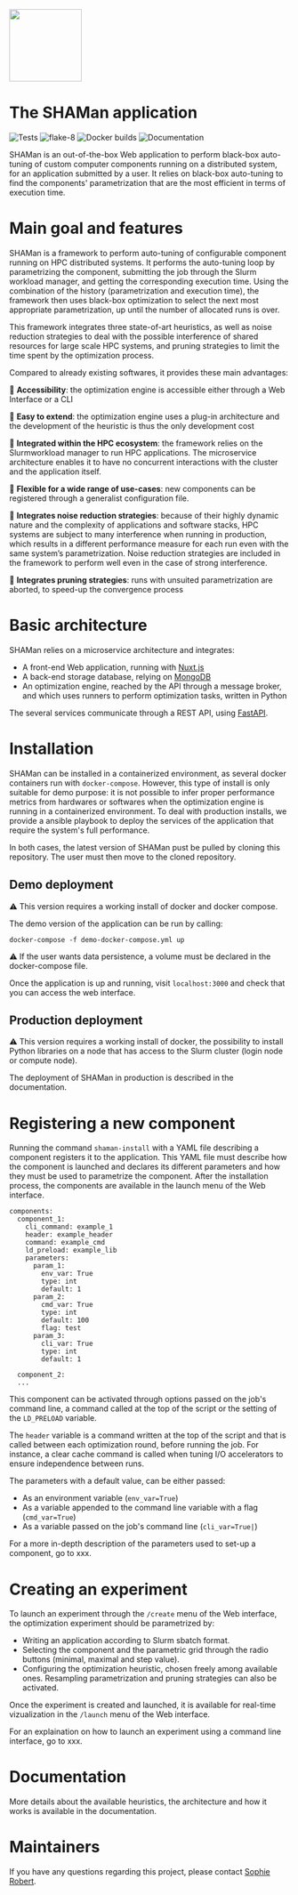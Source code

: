 <img src="https://github.com/SphRbtHyk/shaman_project/blob/next/frontend/assets/little_shaman.png" width="130">

# The SHAMan application

![Tests](https://github.com/SphRbtHyk/shaman_project/workflows/Unittests/badge.svg)
![flake-8](https://github.com/SphRbtHyk/shaman_project/workflows/Flake8/badge.svg)
![Docker builds](https://github.com/SphRbtHyk/shaman_project/workflows/Docker%20builds/badge.svg)
![Documentation](https://github.com/SphRbtHyk/shaman_project/workflows/Documentation/badge.svg)

SHAMan is an out-of-the-box Web application to perform black-box auto-tuning of custom computer components running on a distributed system, for an application submitted by a user. It relies on black-box auto-tuning to find the components' parametrization that are the most efficient in terms of execution time.

# Main goal and features

SHAMan is a framework to perform auto-tuning of configurable component running on HPC distributed systems. It performs the auto-tuning loop by parametrizing the component, submitting the job through the Slurm workload manager, and getting the corresponding execution time. Using the combination of the history (parametrization and execution time), the framework then uses black-box optimization to select the next most appropriate parametrization, up until the number of allocated runs is over.

This framework integrates three state-of-art heuristics, as well as noise reduction strategies to deal with the possible interference of shared resources for large scale HPC systems, and pruning strategies to limit the time spent by the optimization process.

Compared to already existing softwares, it provides these main advantages:

:rocket: **Accessibility**: the optimization engine is accessible either through a Web Interface or a CLI

:rocket: **Easy to extend**: the optimization engine uses a plug-in architecture and the development of the heuristic is thus the only development cost

:rocket: **Integrated within the HPC ecosystem**: the framework relies on the Slurmworkload manager to run HPC applications. The microservice architecture enables it to have no concurrent interactions with the cluster and the application itself.

:rocket: **Flexible for a wide range of use-cases**: new components can be registered through a generalist configuration file.

:rocket: **Integrates noise reduction strategies**: because of their highly dynamic nature and the complexity of applications and software stacks, HPC systems are subject to many interference when running in production, which results in a different performance measure for each run even with the same system’s parametrization. Noise reduction strategies are included in the framework to perform well even in the case of strong interference.

:rocket: **Integrates pruning strategies**: runs with unsuited parametrization are aborted, to speed-up the convergence process

# Basic architecture

SHAMan relies on a microservice architecture and integrates:

- A front-end Web application, running with [Nuxt.js](https://github.com/nuxt/nuxt.js)
- A back-end storage database, relying on [MongoDB](www.mongodb.com/)
- An optimization engine, reached by the API through a message broker, and which uses runners to perform optimization tasks, written in Python

The several services communicate through a REST API, using [FastAPI](https://github.com/tiangolo/fastapi).

# Installation

SHAMan can be installed in a containerized environment, as several docker containers run with `docker-compose`. However, this type of install is only suitable for demo purpose: it is not possible to infer proper performance metrics from hardwares or softwares when the optimization engine is running in a containerized environment. To deal with production installs, we provide a ansible playbook to deploy the services of the application that require the system's full performance.

In both cases, the latest version of SHAMan pust be pulled by cloning this repository. The user must then move to the cloned repository.

## Demo deployment

:warning: This version requires a working install of docker and docker compose.

The demo version of the application can be run by calling:

```
docker-compose -f demo-docker-compose.yml up
```

:warning: If the user wants data persistence, a volume must be declared in the docker-compose file.

Once the application is up and running, visit `localhost:3000` and check that you can access the web interface.

## Production deployment

:warning: This version requires a working install of docker, the possibility to install Python libraries on a node that has access to the Slurm cluster (login node or compute node).

The deployment of SHAMan in production is described in the documentation.

# Registering a new component

Running the command `shaman-install` with a YAML file describing a component registers it to the application. This YAML file must describe how the component is launched and declares its different parameters and how they must be used to parametrize the component. After the installation process, the components are available in the launch menu of the Web interface.

```
components:
  component_1:
    cli_command: example_1
    header: example_header
    command: example_cmd
    ld_preload: example_lib
    parameters:
      param_1:
        env_var: True
        type: int
        default: 1
      param_2:
        cmd_var: True
        type: int
        default: 100
        flag: test
      param_3:
        cli_var: True
        type: int
        default: 1

  component_2:
  ...
```

This component can be activated through options passed on the job's command line, a command called at the top of the script or the setting of the `LD_PRELOAD` variable.

The `header` variable is a command written at the top of the script and that is called between each optimization round, before running the job. For instance, a clear cache command is called when tuning I/O accelerators to ensure independence between runs.

The parameters with a default value, can be either passed:

- As an environment variable (`env_var=True`)
- As a variable appended to the command line variable with a flag (`cmd_var=True`)
- As a variable passed on the job's command line (`cli_var=True|`)

For a more in-depth description of the parameters used to set-up a component, go to xxx.

# Creating an experiment

To launch an experiment through the `/create` menu of the Web interface, the optimization experiment should be parametrized by:

- Writing an application according to Slurm sbatch format.
- Selecting the component and the parametric grid through the radio buttons (minimal, maximal and step value).
- Configuring the optimization heuristic, chosen freely among available ones. Resampling parametrization and pruning strategies can also be activated.

Once the experiment is created and launched, it is available for real-time vizualization in the `/launch` menu of the Web interface.

For an explaination on how to launch an experiment using a command line interface, go to xxx.

# Documentation

More details about the available heuristics, the architecture and how it works is available in the documentation.

# Maintainers

If you have any questions regarding this project, please contact [Sophie Robert](mailto:sophie.robert@atos.net).
